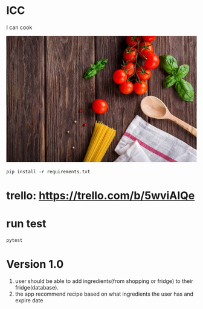 # ICC
I can cook

![Cooking](/assets/image1.jpg)

```
pip install -r requirements.txt
```

# trello: https://trello.com/b/5wviAIQe 

# run test
```
pytest
```

# Version 1.0


1. user should be able to add ingredients(from shopping or fridge) to
their fridge(database).
2. the app recommend recipe based on what ingredients the user has and
   expire date

